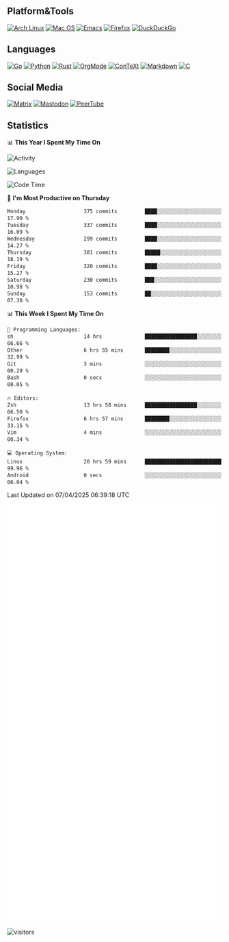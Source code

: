 ## Platform&Tools

[![Arch Linux](https://img.shields.io/badge/ArchLinux-1793D1?logo=arch-linux&logoColor=fff&style=flat-square)](https://archlinux.org/)
[![Mac OS](https://img.shields.io/badge/MacOS-000000?style=flat-square&logo=macos&logoColor=F0F0F0)](https://www.apple.com/macos/)
[![Emacs](https://img.shields.io/badge/Emacs-%237F5AB6.svg?&style=flat-square&logo=gnu-emacs&logoColor=white)](https://www.gnu.org/software/emacs/)
[![Firefox](https://img.shields.io/badge/Firefox-FF7139?style=flat-square&logo=Firefox-Browser&logoColor=white)](https://firefox.com/)
[![DuckDuckGo](https://img.shields.io/badge/DuckDuckGo-DE5833?style=flat-square&logo=DuckDuckGo&logoColor=white)](https://duckduckgo.com/)

## Languages

[![Go](https://img.shields.io/badge/Golang-%2300ADD8.svg?style=flat-square&logo=go&logoColor=white)](https://golang.org/)
[![Python](https://img.shields.io/badge/Python-3670A0?style=flat-square&logo=python&logoColor=ffdd54)](https://www.python.org/)
[![Rust](https://img.shields.io/badge/Rust-%23000000.svg?style=flat-square&logo=rust&logoColor=white)](https://www.rust-lang.org/)
[![OrgMode](https://img.shields.io/badge/OrgMode-%23000000.svg?style=flat-square&logo=org&logoColor=white)](https://orgmode.org/)
[![ConTeXt](https://img.shields.io/badge/ConTeXt-%23008080.svg?style=flat-square&logo=latex&logoColor=white)](https://contextgarden.net/)
[![Markdown](https://img.shields.io/badge/MarkDown-%23000000.svg?style=flat-square&logo=markdown&logoColor=white)](https://daringfireball.net/projects/markdown/)
[![C](https://img.shields.io/badge/C-%2300599C.svg?style=flat-square&logo=c&logoColor=white)](https://www.iso.org/standard/74528.html)

## Social Media
<!--[![Telegram](https://img.shields.io/badge/SteamedFish-2CA5E0?style=social&logo=telegram&logoColor=white)](https://t.me/SteamedFish)-->

[![Matrix](https://img.shields.io/badge/SteamedFish-2CA5E0?style=social&logo=matrix&logoColor=black)](https://matrix.to/#/@i:steamedfish.org)
[![Mastodon](https://img.shields.io/mastodon/follow/109596467238113271?domain=https%3A%2F%2Fmastodon.steamedfish.org%2F&style=social)](https://steamedfish.org/@SteamedFish)
[![PeerTube](https://img.shields.io/badge/PeerTube-23000000.svg?logo=peertube&style=social)](https://peertube.steamedfish.org/)

## Statistics


📊 **This Year I Spent My Time On** 

![Activity](https://wakatime.com/share/@SteamedFish/7529f30a-f1b7-40a4-8d09-e6d855cb7a13.png)

![Languages](https://wakatime.com/share/@SteamedFish/1c5e5366-0e9e-40d8-ac85-d630f61b69c6.svg)

<!--START_SECTION:waka-->
![Code Time](http://img.shields.io/badge/Code%20Time-4%2C424%20hrs%2040%20mins-blue)

📅 **I'm Most Productive on Thursday** 

```text
Monday                   375 commits         ████░░░░░░░░░░░░░░░░░░░░░   17.90 % 
Tuesday                  337 commits         ████░░░░░░░░░░░░░░░░░░░░░   16.09 % 
Wednesday                299 commits         ████░░░░░░░░░░░░░░░░░░░░░   14.27 % 
Thursday                 381 commits         █████░░░░░░░░░░░░░░░░░░░░   18.19 % 
Friday                   320 commits         ████░░░░░░░░░░░░░░░░░░░░░   15.27 % 
Saturday                 230 commits         ███░░░░░░░░░░░░░░░░░░░░░░   10.98 % 
Sunday                   153 commits         ██░░░░░░░░░░░░░░░░░░░░░░░   07.30 % 
```


📊 **This Week I Spent My Time On** 

```text
💬 Programming Languages: 
sh                       14 hrs              █████████████████░░░░░░░░   66.66 % 
Other                    6 hrs 55 mins       ████████░░░░░░░░░░░░░░░░░   32.99 % 
Git                      3 mins              ░░░░░░░░░░░░░░░░░░░░░░░░░   00.29 % 
Bash                     0 secs              ░░░░░░░░░░░░░░░░░░░░░░░░░   00.05 % 

🔥 Editors: 
Zsh                      13 hrs 58 mins      █████████████████░░░░░░░░   66.50 % 
Firefox                  6 hrs 57 mins       ████████░░░░░░░░░░░░░░░░░   33.15 % 
Vim                      4 mins              ░░░░░░░░░░░░░░░░░░░░░░░░░   00.34 % 

💻 Operating System: 
Linux                    20 hrs 59 mins      █████████████████████████   99.96 % 
Android                  0 secs              ░░░░░░░░░░░░░░░░░░░░░░░░░   00.04 % 
```


 Last Updated on 07/04/2025 06:39:18 UTC
<!--END_SECTION:waka-->


![Metrics](https://github.com/SteamedFish/SteamedFish/blob/master/github-metrics.svg)


![visitors](https://visitor-badge.laobi.icu/badge?page_id=SteamedFish.SteamedFish)
